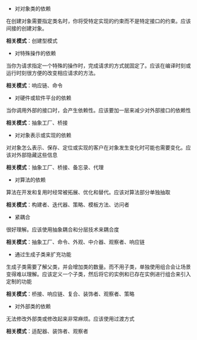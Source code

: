 - 对对象类的依赖

在创建对象需要指定类名时，你将受特定实现的约束而不是特定接口的约束。应该间接的创建对象。

**相关模式**：创建型模式

- 对特殊操作的依赖

当你为请求指定一个特殊的操作时，完成请求的方式就固定了。应该在编译时刻或运行时刻很方便的改变相应请求的方法。

**相关模式**：响应链、命令

- 对硬件或软件平台的依赖

当你调用外部的接口时，会产生依赖性。应该要加一层来减少对外部接口的依赖性

**相关模式**：抽象工厂、桥接

- 对对象表示或实现的依赖

对对象怎么表示、保存、定位或实现的客户在对象发生变化时可能也需要变化。应该对外部隐藏这些信息

**相关模式**：抽象工厂、桥接、备忘录、代理

- 对算法的依赖

算法在开发和复用时经常被拓展、优化和替代。应该对算法部分单独抽取

**相关模式**：构建者、迭代器、策略、模板方法、访问者

- 紧耦合

很好理解。应该使用抽象耦合和分层技术来耦合度

**相关模式**：抽象工厂、命令、外观、中介器、观察者、响应链

- 通过生成子类来扩充功能

生成子类需要了解父类，并会增加类的数量。而不用子类，单独使用组合会让场景变得难以理解。应该定义一个子类，然后将它的实例和已存在实例进行组合来引入定制的功能

**相关模式**：桥接、响应链、复合、装饰者、观察者、策略

- 对外部类的依赖

无法修改外部类或修改起来非常麻烦。应该使用过渡方式

**相关模式**：适配器、装饰者、观察者




